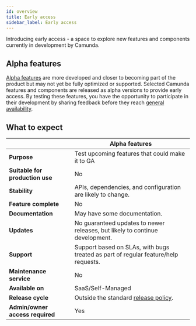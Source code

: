 ```yaml
---
id: overview
title: Early access
sidebar_label: Early access
---
```


Introducing early access - a space to explore new features and components currently in development by Camunda.

<!--- (REMOVED until experimental features are added)

Early access includes two categories of features:

## Experimental features

Experimental features are very early-stage ideas and functionalities under exploration. This allows Camunda to innovate quickly and test new concepts.

You can test out these features and provide additional feedback to help Camunda understand how they perform in real-world scenarios.

:::note
These features may be unstable, and subject to significant changes or removal.
::: --->

## Alpha features

[Alpha features](/components/early-access/alpha/alpha-features.md) are more developed and closer to becoming part of the product but may not yet be fully optimized or supported. Selected Camunda features and components are released as alpha versions to provide early access. By testing these features, you have the opportunity to participate in their development by sharing feedback before they reach [general availability](/reference/announcements-release-notes/release-policy.md#general-availability-ga).

## What to expect

|                                    | Alpha features                                                                                   |
| ---------------------------------- | ------------------------------------------------------------------------------------------------ |
| <b>Purpose</b>                     | Test upcoming features that could make it to GA                                                  |
| <b>Suitable for production use</b> | No                                                                                               |
| <b>Stability</b>                   | APIs, dependencies, and configuration are likely to change.                                      |
| <b>Feature complete</b>            | No                                                                                               |
| <b>Documentation</b>               | May have some documentation.                                                                     |
| <b>Updates</b>                     | No guaranteed updates to newer releases, but likely to continue development.                     |
| <b>Support</b>                     | Support based on SLAs, with bugs treated as part of regular feature/help requests.               |
| <b>Maintenance service</b>         | No                                                                                               |
| <b>Available on</b>                | SaaS/Self-Managed                                                                                |
| <b>Release cycle</b>               | Outside the standard [release policy](/reference/announcements-release-notes/release-policy.md). |
| <b>Admin/owner access required</b> | Yes                                                                                              |
